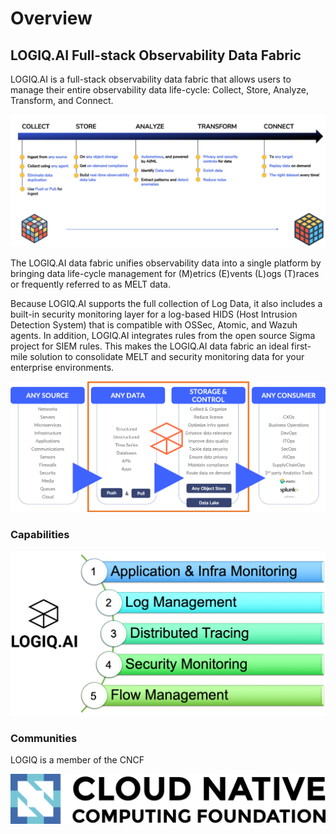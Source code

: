 # Overview

## LOGIQ.AI Full-stack Observability Data Fabric

LOGIQ.AI is a full-stack observability data fabric that allows users to manage their entire observability data life-cycle: Collect, Store, Analyze, Transform, and Connect.

![Observability data lifecycle](.gitbook/assets/Stages.png)

The LOGIQ.AI data fabric unifies observability data into a single platform by bringing data life-cycle management for (M)etrics (E)vents (L)ogs (T)races or frequently referred to as MELT data.&#x20;

Because LOGIQ.AI supports the full collection of Log Data, it also includes a built-in security monitoring layer for a log-based HIDS (Host Intrusion Detection System) that is compatible with OSSec, Atomic, and Wazuh agents. In addition, LOGIQ.AI integrates rules from the open source Sigma project for SIEM rules. This makes the LOGIQ.AI data fabric an ideal first-mile solution to consolidate MELT and security monitoring data for your enterprise environments.

![LOGIQ.AI Data Fabric](.gitbook/assets/LOGIQ-OVERVIEW.png)

### Capabilities

![](.gitbook/assets/LOGIQ-ALL.png)

### Communities

LOGIQ is a member of the CNCF

![](.gitbook/assets/cncf-color.png)
